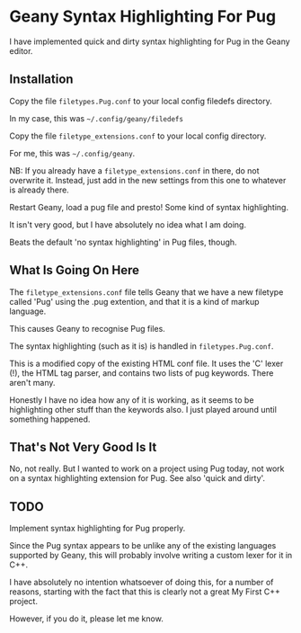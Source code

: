 # Geany Syntax Highlighting For Pug

I have implemented quick and dirty syntax highlighting for Pug in the Geany editor.

## Installation

Copy the file `filetypes.Pug.conf` to your local config filedefs directory.

In my case, this was `~/.config/geany/filedefs`

Copy the file `filetype_extensions.conf` to your local config directory.

For me, this was `~/.config/geany`.

NB: If you already have a `filetype_extensions.conf` in there, do not overwrite it.
Instead, just add in the new settings from this one to whatever is already there.

Restart Geany, load a pug file and presto! Some kind of syntax highlighting.

It isn't very good, but I have absolutely no idea what I am doing.

Beats the default 'no syntax highlighting' in Pug files, though.

## What Is Going On Here

The `filetype_extensions.conf` file tells Geany that we have a new filetype called
'Pug' using the .pug extention, and that it is a kind of markup language.

This causes Geany to recognise Pug files.

The syntax highlighting (such as it is) is handled in `filetypes.Pug.conf`.

This is a modified copy of the existing HTML conf file. It uses the 'C' lexer (!),
the HTML tag parser, and contains two lists of pug keywords. There aren't many.

Honestly I have no idea how any of it is working, as it seems to be highlighting
other stuff than the keywords also. I just played around until something happened.

## That's Not Very Good Is It

No, not really. But I wanted to work on a project using Pug today, not work on
a syntax highlighting extension for Pug. See also 'quick and dirty'.

## TODO

Implement syntax highlighting for Pug properly.

Since the Pug syntax appears to be unlike any of the existing languages supported
by Geany, this will probably involve writing a custom lexer for it in C++.

I have absolutely no intention whatsoever of doing this, for a number of reasons,
starting with the fact that this is clearly not a great My First C++ project.

However, if you do it, please let me know.
